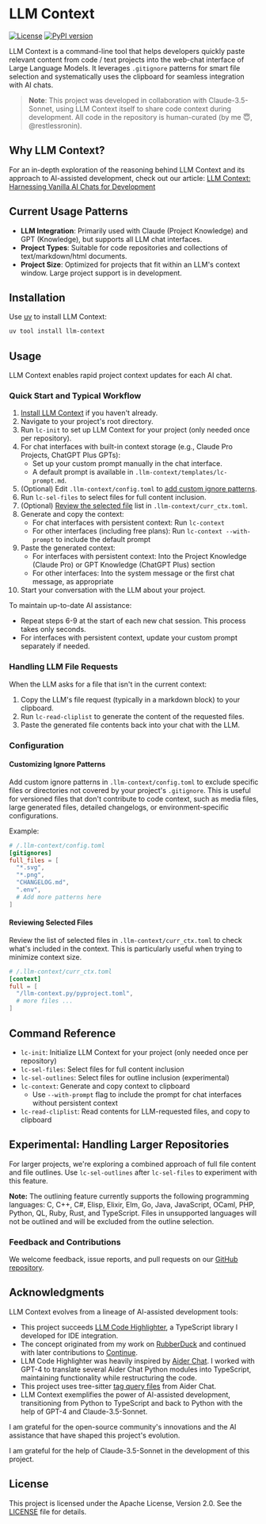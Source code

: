# LLM Context

[![License](https://img.shields.io/badge/License-Apache%202.0-blue.svg)](https://opensource.org/licenses/Apache-2.0)
[![PyPI version](https://img.shields.io/pypi/v/llm-context.svg)](https://pypi.org/project/llm-context/)

LLM Context is a command-line tool that helps developers quickly paste relevant content from code / text projects into the web-chat interface of Large Language Models. It leverages `.gitignore` patterns for smart file selection and systematically uses the clipboard for seamless integration with AI chats.

> **Note**: This project was developed in collaboration with Claude-3.5-Sonnet, using LLM Context itself to share code context during development. All code in the repository is human-curated (by me 😇, @restlessronin).

## Why LLM Context?

For an in-depth exploration of the reasoning behind LLM Context and its approach to AI-assisted development, check out our article: [LLM Context: Harnessing Vanilla AI Chats for Development](https://www.cyberchitta.cc/articles/llm-ctx-why.html)

## Current Usage Patterns

- **LLM Integration**: Primarily used with Claude (Project Knowledge) and GPT (Knowledge), but supports all LLM chat interfaces.
- **Project Types**: Suitable for code repositories and collections of text/markdown/html documents.
- **Project Size**: Optimized for projects that fit within an LLM's context window. Large project support is in development.

## Installation

Use [uv](https://docs.astral.sh/uv/getting-started/installation/) to install LLM Context:

```bash
uv tool install llm-context
```

## Usage

LLM Context enables rapid project context updates for each AI chat.

### Quick Start and Typical Workflow

1. [Install LLM Context](#installation) if you haven't already.
2. Navigate to your project's root directory.
3. Run `lc-init` to set up LLM Context for your project (only needed once per repository).
4. For chat interfaces with built-in context storage (e.g., Claude Pro Projects, ChatGPT Plus GPTs):
   - Set up your custom prompt manually in the chat interface.
   - A default prompt is available in `.llm-context/templates/lc-prompt.md`.
5. (Optional) Edit `.llm-context/config.toml` to [add custom ignore patterns](#customizing-ignore-patterns).
6. Run `lc-sel-files` to select files for full content inclusion.
7. (Optional) [Review the selected file](#reviewing-selected-files) list in `.llm-context/curr_ctx.toml`.
8. Generate and copy the context:
   - For chat interfaces with persistent context: Run `lc-context`
   - For other interfaces (including free plans): Run `lc-context --with-prompt` to include the default prompt
9. Paste the generated context:
   - For interfaces with persistent context: Into the Project Knowledge (Claude Pro) or GPT Knowledge (ChatGPT Plus) section
   - For other interfaces: Into the system message or the first chat message, as appropriate
10. Start your conversation with the LLM about your project.

To maintain up-to-date AI assistance:
- Repeat steps 6-9 at the start of each new chat session. This process takes only seconds.
- For interfaces with persistent context, update your custom prompt separately if needed.

### Handling LLM File Requests

When the LLM asks for a file that isn't in the current context:

1. Copy the LLM's file request (typically in a markdown block) to your clipboard.
2. Run `lc-read-cliplist` to generate the content of the requested files.
3. Paste the generated file contents back into your chat with the LLM.

### Configuration

#### Customizing Ignore Patterns

Add custom ignore patterns in `.llm-context/config.toml` to exclude specific files or directories not covered by your project's `.gitignore`. This is useful for versioned files that don't contribute to code context, such as media files, large generated files, detailed changelogs, or environment-specific configurations.

Example:

```toml
# /.llm-context/config.toml
[gitignores]
full_files = [
  "*.svg",
  "*.png",
  "CHANGELOG.md",
  ".env",
  # Add more patterns here
]
```

#### Reviewing Selected Files

Review the list of selected files in `.llm-context/curr_ctx.toml` to check what's included in the context. This is particularly useful when trying to minimize context size.

```toml
# /.llm-context/curr_ctx.toml
[context]
full = [
  "/llm-context.py/pyproject.toml",
  # more files ...
]
```

## Command Reference

- `lc-init`: Initialize LLM Context for your project (only needed once per repository)
- `lc-sel-files`: Select files for full content inclusion
- `lc-sel-outlines`: Select files for outline inclusion (experimental)
- `lc-context`: Generate and copy context to clipboard
  - Use `--with-prompt` flag to include the prompt for chat interfaces without persistent context
- `lc-read-cliplist`: Read contents for LLM-requested files, and copy to clipboard

## Experimental: Handling Larger Repositories

For larger projects, we're exploring a combined approach of full file content and file outlines. Use `lc-sel-outlines` after `lc-sel-files` to experiment with this feature.

**Note:** The outlining feature currently supports the following programming languages:
C, C++, C#, Elisp, Elixir, Elm, Go, Java, JavaScript, OCaml, PHP, Python, QL, Ruby, Rust, and TypeScript. Files in unsupported languages will not be outlined and will be excluded from the outline selection.

### Feedback and Contributions

We welcome feedback, issue reports, and pull requests on our [GitHub repository](https://github.com/cyberchitta/llm-context.py).

## Acknowledgments

LLM Context evolves from a lineage of AI-assisted development tools:

- This project succeeds [LLM Code Highlighter](https://github.com/restlessronin/llm-code-highlighter), a TypeScript library I developed for IDE integration.
- The concept originated from my work on [RubberDuck](https://github.com/rubberduck-ai/rubberduck-vscode) and continued with later contributions to [Continue](https://github.com/continuedev/continuedev).
- LLM Code Highlighter was heavily inspired by [Aider Chat](https://github.com/paul-gauthier/aider). I worked with GPT-4 to translate several Aider Chat Python modules into TypeScript, maintaining functionality while restructuring the code.
- This project uses tree-sitter [tag query files](src/llm_context/highlighter/tag-qry/) from Aider Chat.
- LLM Context exemplifies the power of AI-assisted development, transitioning from Python to TypeScript and back to Python with the help of GPT-4 and Claude-3.5-Sonnet.

I am grateful for the open-source community's innovations and the AI assistance that have shaped this project's evolution.

I am grateful for the help of Claude-3.5-Sonnet in the development of this project.

## License

This project is licensed under the Apache License, Version 2.0. See the [LICENSE](LICENSE) file for details.

